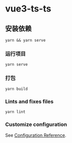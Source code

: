 # vue3-ts-ts

## 安装依赖
```
yarn && yarn serve
```

### 运行项目
```
yarn serve
```

### 打包
```
yarn build
```

### Lints and fixes files
```
yarn lint
```

### Customize configuration
See [Configuration Reference](https://cli.vuejs.org/config/).
